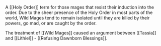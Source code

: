 A [[Holy Order]] term for those mages that resist their induction into the order. Due to the sheer presence of the Holy Order in most parts of the world, Wild Mages tend to remain isolated until they are killed by their powers, go mad, or are caught by the order. 

The treatment of [[Wild Mages]] caused an argument between [[Tassia]] and [[Lithiel]] - [[Refusing Dawnborn Blessings]].